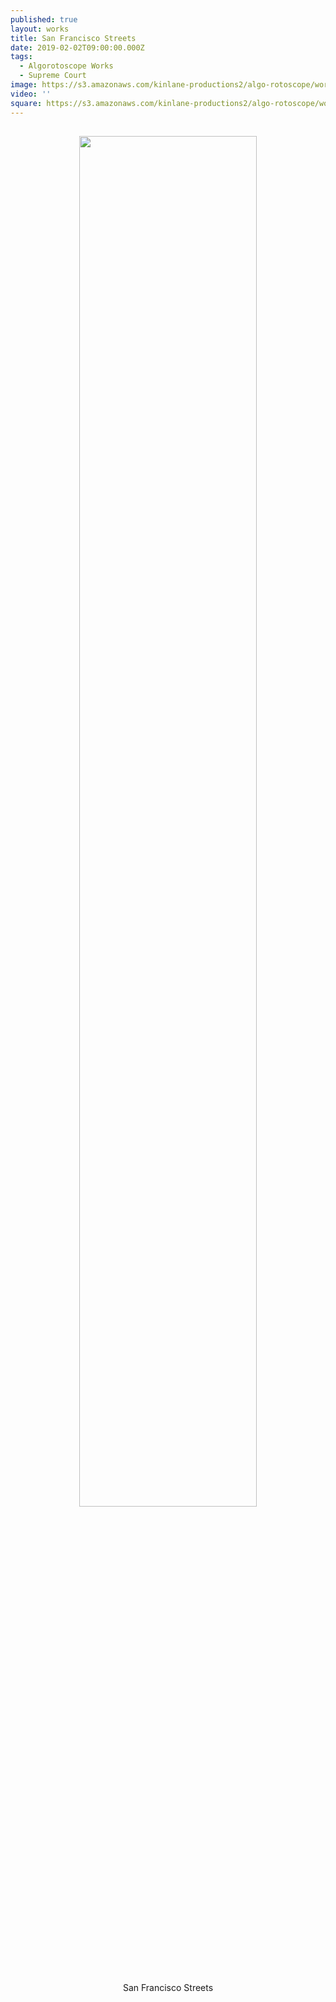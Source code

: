 ```yaml
---
published: true
layout: works
title: San Francisco Streets
date: 2019-02-02T09:00:00.000Z
tags:
  - Algorotoscope Works
  - Supreme Court
image: https://s3.amazonaws.com/kinlane-productions2/algo-rotoscope/working/san-francisco-street-view_alien_goggles.jpg
video: ''
square: https://s3.amazonaws.com/kinlane-productions2/algo-rotoscope/working/san-francisco-street-view_alien_goggles-square.jpg
---
```

<p align="center"><img src="{{ page.image }}" width="75%" style="padding: 15px;" /></p>
<center>San Francisco Streets</center>
